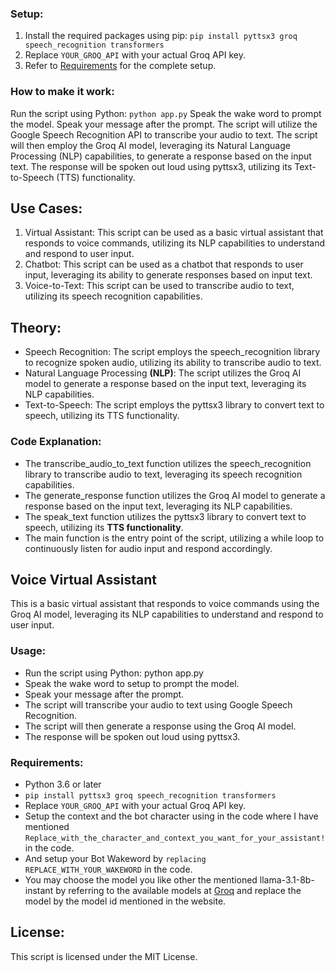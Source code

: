 ### Setup:
1) Install the required packages using pip:
`pip install pyttsx3 groq speech_recognition transformers`
2) Replace `YOUR_GROQ_API` with your actual Groq API key.
3) Refer to [Requirements](https://github.com/sidharthsajith/GROQ-Voice-AI-assistant/tree/main#requirements) for the complete setup.
### How to make it work:
Run the script using Python: `python app.py`
Speak the wake word to prompt the model.
Speak your message after the prompt.
The script will utilize the Google Speech Recognition API to transcribe your audio to text.
The script will then employ the Groq AI model, leveraging its Natural Language Processing (NLP) capabilities, to generate a response based on the input text.
The response will be spoken out loud using pyttsx3, utilizing its Text-to-Speech (TTS) functionality.
## Use Cases:
1) Virtual Assistant: This script can be used as a basic virtual assistant that responds to voice commands, utilizing its NLP capabilities to understand and respond to user input.
2) Chatbot: This script can be used as a chatbot that responds to user input, leveraging its ability to generate responses based on input text.
3) Voice-to-Text: This script can be used to transcribe audio to text, utilizing its speech recognition capabilities.
## Theory:
* Speech Recognition: The script employs the speech_recognition library to recognize spoken audio, utilizing its ability to transcribe audio to text.
* Natural Language Processing **(NLP)**: The script utilizes the Groq AI model to generate a response based on the input text, leveraging its NLP capabilities.
* Text-to-Speech: The script employs the pyttsx3 library to convert text to speech, utilizing its TTS functionality.
### Code Explanation:
* The transcribe_audio_to_text function utilizes the speech_recognition library to transcribe audio to text, leveraging its speech recognition capabilities.
* The generate_response function utilizes the Groq AI model to generate a response based on the input text, leveraging its NLP capabilities.
* The speak_text function utilizes the pyttsx3 library to convert text to speech, utilizing its **TTS functionality**.
* The main function is the entry point of the script, utilizing a while loop to continuously listen for audio input and respond accordingly.
## Voice Virtual Assistant
This is a basic virtual assistant that responds to voice commands using the Groq AI model, leveraging its NLP capabilities to understand and respond to user input.

### Usage:

- Run the script using Python: python app.py
- Speak the wake word to setup to prompt the model.
- Speak your message after the prompt.
- The script will transcribe your audio to text using Google Speech Recognition.
- The script will then generate a response using the Groq AI model.
- The response will be spoken out loud using pyttsx3.
### Requirements:
- Python 3.6 or later
- `pip install pyttsx3 groq speech_recognition transformers`
- Replace `YOUR_GROQ_API` with your actual Groq API key.
- Setup the context and the bot character using in the code where I have mentioned `Replace_with_the_character_and_context_you_want_for_your_assistant!` in the code.
- And setup your Bot Wakeword by `replacing REPLACE_WITH_YOUR_WAKEWORD` in the code.
- You may choose the model you like other the mentioned llama-3.1-8b-instant by referring to the available models at [Groq](https://console.groq.com/docs/models) and replace the model by the model id mentioned in the website.
## License:

This script is licensed under the MIT License.
